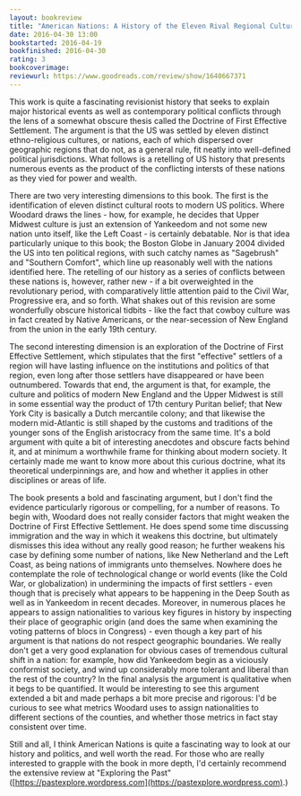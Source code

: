 ```yaml
---
layout: bookreview
title: "American Nations: A History of the Eleven Rival Regional Cultures of North America"
date: 2016-04-30 13:00
bookstarted: 2016-04-19
bookfinished: 2016-04-30
rating: 3
bookcoverimage: 
reviewurl: https://www.goodreads.com/review/show/1640667371
---
```


This work is quite a fascinating revisionist history that seeks to explain major historical events as well as contemporary political conflicts through the lens of a somewhat obscure thesis called the Doctrine of First Effective Settlement. The argument is that the US was settled by eleven distinct ethno-religious cultures, or nations, each of which dispersed over geographic regions that do not, as a general rule, fit neatly into well-defined political jurisdictions. What follows is a retelling of US history that presents numerous events as the product of the conflicting intersts of these nations as they vied for power and wealth.



There are two very interesting dimensions to this book. The first is the identification of eleven distinct cultural roots to modern US politics. Where Woodard draws the lines - how, for example, he decides that Upper Midwest culture is just an extension of Yankeedom and not some new nation unto itself, like the Left Coast - is certainly debatable. Nor is that idea particularly unique to this book; the Boston Globe in January 2004 divided the US into ten political regions, with such catchy names as "Sagebrush" and "Southern Comfort", which line up reasonably well with the nations identified here. The retelling of our history as a series of conflicts between these nations is, however, rather new - if a bit overweighted in the revolutionary period, with comparatively little attention paid to the Civil War, Progressive era, and so forth. What shakes out of this revision are some wonderfully obscure historical tidbits - like the fact that cowboy culture was in fact created by Native Americans, or the near-secession of New England from the union in the early 19th century.



The second interesting dimension is an exploration of the Doctrine of First Effective Settlement, which stipulates that the first "effective" settlers of a region will have lasting influence on the institutions and politics of that region, even long after those settlers have disappeared or have been outnumbered. Towards that end, the argument is that, for example, the culture and politics of modern New England and the Upper Midwest is still in some essential way the product of 17th century Puritan belief; that New York City is basically a Dutch mercantile colony; and that likewise the modern mid-Atlantic is still shaped by the customs and traditions of the younger sons of the English aristocracy from the same time. It's a bold argument with quite a bit of interesting anecdotes and obscure facts behind it, and at minimum a worthwhile frame for thinking about modern society. It certainly made me want to know more about this curious doctrine, what its theoretical underpinnings are, and how and whether it applies in other disciplines or areas of life.



The book presents a bold and fascinating argument, but I don't find the evidence particularly rigorous or compelling, for a number of reasons. To begin with, Woodard does not really consider factors that might weaken the Doctrine of First Effective Settlement. He does spend some time discussing immigration and the way in which it weakens this doctrine, but ultimately dismisses this idea without any really good reason; he further weakens his case by defining some number of nations, like New Netherland and the Left Coast, as being nations of immigrants unto themselves. Nowhere does he contemplate the role of technological change or world events (like the Cold War, or globalization) in undermining the impacts of first settlers - even though that is precisely what appears to be happening in the Deep South as well as in Yankeedom in recent decades. Moreover, in numerous places he appears to assign nationalities to various key figures in history by inspecting their place of geographic origin (and does the same when examining the voting patterns of blocs in Congress) - even though a key part of his argument is that nations do not respect geographic boundaries. We really don't get a very good explanation for obvious cases of tremendous cultural shift in a nation: for example, how did Yankeedom begin as a viciously conformist society, and wind up considerably more tolerant and liberal than the rest of the country? In the final analysis the argument is qualitative when it begs to be quantified. It would be interesting to see this argument extended a bit and made perhaps a bit more precise and rigorous: I'd be curious to see what metrics Woodard uses to assign nationalities to different sections of the counties, and whether those metrics in fact stay consistent over time.



Still and all, I think American Nations is quite a fascinating way to look at our history and politics, and well worth the read. For those who are really interested to grapple with the book in more depth, I'd certainly recommend the extensive review at "Exploring the Past" ([https://pastexplore.wordpress.com](https://pastexplore.wordpress.com).)